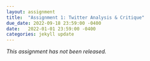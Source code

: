 ```yaml
---
layout: assignment
title:  "Assignment 1: Twitter Analysis & Critique"
due_date: 2022-09-18 23:59:00 -0400
date:   2022-01-01 23:59:00 -0400
categories: jekyll update
---
```


*This assignment has not been released.*

<!--
Twitter, the social networking platform, has fallen on hard times. It has [missed expectations](https://www.cnbc.com/2022/02/10/twitter-twtr-q4-2021-earnings.html) for user growth and revenue, has [struggled to ship](https://www.theverge.com/2022/3/10/22970043/twitter-product-leadership-interview) compelling new features for several years, and has a [problematic track record](https://wapo.st/3KhcFdP) of protecting user security and privacy. 

As an intrepid new designer, you sense an opportunity for a new app that you call _Fritter_ — a web service for frittering your time away, that clones the best parts of Twitter and extends it in exciting new ways. But before you get deep into designing and coding Fritter, you want to make sure that your hunch is well-grounded in user needs, and that it won't suffer from the same social and ethical problems.

**Purpose:** This assignment will give you experience with (a) conducting needfinding interviews, and (b) thinking through ethical design considerations following the [Value Sensitive Design (VSD) framework](http://www.envisioningcards.com).

**Reminders**. Make sure you have read and understood the rules for collaboration, submission and slack days.

## Your Tasks

1. VSD provides [4 dimensions (or criteria)](http://www.envisioningcards.com/?page_id=2#1) for analyzing designs: **stakeholders**, or the direct and indirect people who may be impacted by the technological design you're envisioning; **time**, or thinking through the short, medium, and long term implications of your design; **values**, or how your design affects what people consider to be important with respect to autonomy, a sense of community, democratic expression, inclusion, fairness, etc.; and, **pervasiveness**, or what the systemtic interactions may occur if your design is broadly adopted. For each of these criteria, VSD offers a [series of prompts](http://www.envisioningcards.com/?page_id=7) to spur your analysis.  

    **For each of the 4 dimensions, pick 2 prompts and apply them to analyze the strengths and weaknesses of Twitter as it exists today, and opportunities they suggest for your app, Fritter.** For instance, what challenges might someone experience when a Twitter account needs to change hands? Or, how might Twitter grapple with crossing national boundaries (e.g., [complying with takedown notices](https://techcrunch.com/2022/07/05/twitter-sues-india-government/) issued by governments)? **Document your analysis** in a manner that fits the prompt. This may include a richly annotated screenshot of relevant user interface elements, narrating over a short screen recording, and/or a brief (~150 word) written paragraph. 
    
2. Augment your VSD analysis by conducting **two interviews** with people who use Twitter or other social networking platforms (e.g., Twitch, Snapchat, TikTok, etc.). Each interview should last 30 to 45 minutes, and should explore topics such as: how people use these platforms in their daily life; what benefits they get from them; what they enjoy about their interactions with the platforms;  where these platforms fall short. 

    **Before conducting the interviews**, brainstorm a set of questions you are interested in covering, and develop a strategy for taking notes (we offer some advice on both of these aspects in the section below). Include your interview script and notes as part of your final deliverable on your Jekyll site.

    For each interview, write a **two paragraph report** that summarizes the highlights of the interview (anecdotes your subject related, unusual observations, etc.). Follow this summary up with a **one to two paragraph reflection** that synthesizes what you learned from the interview (for example, what was surprising or unexpected, how the interview informed your future design).
    

## Rubric

The teaching staff will grade your assignment using the following rubric. This assignment is worth 10 points, and submissions that squarely meet the expectations (i.e., the _Satisfactory_ column) will be awarded 7.5 points, which roughly maps to a B letter grade. Note: individual rubric cells may not may to specific point values.

| Component | Excellent | Satisfactory | Poor
| ----- | ----- |----- |----- |
| **VSD: Stakeholders**|||
| **VSD: Time**|||
| **VSD: Values**|||
| **VSD: Pervasiveness**|||
| **Interviews: Script**|Breadth + depth. Anticipates some follow-ups.|Explores a nice diversity of questions, but misses some opportunities for follow-ups or to explore new topic areas. Occasionally expects participants to be a designer.|Frequently expects participants to be a designer.
| **Interviews: Notes**|Rich detailed notes.||
| **Interviews: Report**|||
| **Interviews: Synthesis**|||Rambling.

[Something about consistent grading to allay student concerns about grading being qualitative ("subjective").]

## Advice

(Rough draft, needs to be polished)
1. Don't underestimate how long it takes to do the VSD analysis. In subsequent assignments, you will begin to design and implement Fritter. So, investing time now will yield dividends later. At minimum, we anticipate that you will need to spend 30–45 minutes with each prompt to be able to conduct a sufficiently compelling design analysis.
2. Doing a good VSD analysis will require more than just thinking really hard about the criteria and prompt. Make sure you spend time really using Twitter to deeply understand how it works. Augment your thinking by doing some research around the prompt. For instance, are there news articles (e.g., on [The Verge](https://www.theverge.com), [TechCrunch](https://techcrunch.com), or the tech columns of the [New York Times](https://www.nytimes.com/section/technology) or [The Wall Street Journal](https://www.wsj.com/news/technology)) that are relevant to one of the prompts? 
3. During your interviews, remember that your participants are not designers themselves. So directed questions like _"Why do you use Twitter?"_ or _"What feature would keep you more engaged on Twitter?"_ are unlikely to yield very interesting answers. Instead, keep your participants focused on describing their experiences using Twitter or other social networking platforms (e.g., have them recount stories about how and when they use them). 
4. Semi-structured: before conducting an interview, brainstorm a set of questions you're interested in hearing more about. Use these questions to spark a conversation, and guide the interview. But also follow your own instincts during the conversation — for example, if the participant is recounting something interesting, feel free to ask follow-up questions rather than rigidly following your list of questions. The goal of the interviews is to discover interesting, unexpected insights that you may not have thought of by yourself.
5. Take detailed notes. It can be tricky to do this in the moment while still being engaged in the conversation. So, one option you might consider is recording the audio of your conversation. If you choose to do this, **you must solicit written consent from participants**. After the interview, you can then listen to the recording and take notes about things that stick out.

*Optional*: We welcome you to give us feedback on this assignment via [this feedback form](http://tiny.cc/61040-fa22-feedback).
-->
